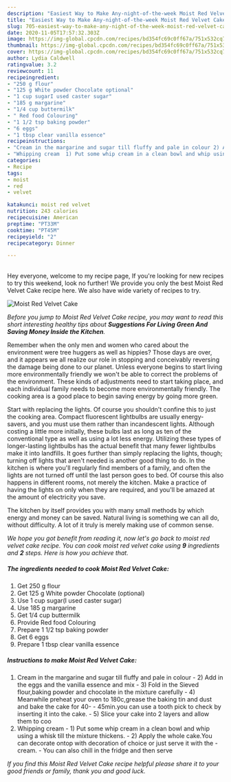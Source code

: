```yaml
---
description: "Easiest Way to Make Any-night-of-the-week Moist Red Velvet Cake"
title: "Easiest Way to Make Any-night-of-the-week Moist Red Velvet Cake"
slug: 705-easiest-way-to-make-any-night-of-the-week-moist-red-velvet-cake
date: 2020-11-05T17:57:32.303Z
image: https://img-global.cpcdn.com/recipes/bd354fc69c0ff67a/751x532cq70/moist-red-velvet-cake-recipe-main-photo.jpg
thumbnail: https://img-global.cpcdn.com/recipes/bd354fc69c0ff67a/751x532cq70/moist-red-velvet-cake-recipe-main-photo.jpg
cover: https://img-global.cpcdn.com/recipes/bd354fc69c0ff67a/751x532cq70/moist-red-velvet-cake-recipe-main-photo.jpg
author: Lydia Caldwell
ratingvalue: 3.2
reviewcount: 11
recipeingredient:
- "250 g flour"
- "125 g White powder Chocolate optional"
- "1 cup sugarI used caster sugar"
- "185 g margarine"
- "1/4 cup buttermilk"
- " Red food Colouring"
- "1 1/2 tsp baking powder"
- "6 eggs"
- "1 tbsp clear vanilla essence"
recipeinstructions:
- "Cream in the margarine and sugar till fluffy and pale in colour 2) Add in the eggs and the vanilla essence and mix 3) Fold in the Sieved flour,baking powder and chocolate in the mixture carefully 4) Meanwhile preheat your oven to 180c,grease the baking tin and dust and bake the cake for 40- 45min.you can use a tooth pick to check by inserting it into the cake. 5) Slice your cake into 2 layers and allow them to coo"
- "Whipping cream  1) Put some whip cream in a clean bowl and whip using a whisk till the mixture thickens. 2) Apply the whole cake.You can decorate ontop with decoration of choice or just serve it with the  cream. You can also chill in the fridge and then serve"
categories:
- Recipe
tags:
- moist
- red
- velvet

katakunci: moist red velvet 
nutrition: 243 calories
recipecuisine: American
preptime: "PT33M"
cooktime: "PT45M"
recipeyield: "2"
recipecategory: Dinner

---
```

<br>
Hey everyone, welcome to my recipe page, If you're looking for new recipes to try this weekend, look no further! We provide you only the best Moist Red Velvet Cake recipe here. We also have wide variety of recipes to try.
<br>


![Moist Red Velvet Cake](https://img-global.cpcdn.com/recipes/bd354fc69c0ff67a/751x532cq70/moist-red-velvet-cake-recipe-main-photo.jpg)

<i>Before you jump to Moist Red Velvet Cake recipe, you may want to read this short interesting healthy tips about 
<strong>Suggestions For Living Green And Saving Money Inside the Kitchen</strong>.</i>
</br>

Remember when the only men and women who cared about the environment were tree huggers as well as hippies? Those days are over, and it appears we all realize our role in stopping and conceivably reversing the damage being done to our planet. Unless everyone begins to start living more environmentally friendly we won't be able to correct the problems of the environment. These kinds of adjustments need to start taking place, and each individual family needs to become more environmentally friendly. The cooking area is a good place to begin saving energy by going more green.

Start with replacing the lights. Of course you shouldn't confine this to just the cooking area. Compact fluorescent lightbulbs are usually energy-savers, and you must use them rather than incandescent lights. Although costing a little more initially, these bulbs last as long as ten of the conventional type as well as using a lot less energy. Utilizing these types of longer-lasting lightbulbs has the actual benefit that many fewer lightbulbs make it into landfills. It goes further than simply replacing the lights, though; turning off lights that aren't needed is another good thing to do. In the kitchen is where you'll regularly find members of a family, and often the lights are not turned off until the last person goes to bed. Of course this also happens in different rooms, not merely the kitchen. Make a practice of having the lights on only when they are required, and you'll be amazed at the amount of electricity you save.

The kitchen by itself provides you with many small methods by which energy and money can be saved. Natural living is something we can all do, without difficulty. A lot of it truly is merely making use of common sense.


<i>We hope you got benefit from reading it, now let's go back to moist red velvet cake recipe. You can cook moist red velvet cake using <strong>9</strong> ingredients and <strong>2</strong> steps. Here is how you achieve that.
</i>

##### The ingredients needed to cook Moist Red Velvet Cake:

1. Get 250 g flour
1. Get 125 g White powder Chocolate (optional)
1. Use 1 cup sugar(I used caster sugar)
1. Use 185 g margarine
1. Get 1/4 cup buttermilk
1. Provide  Red food Colouring
1. Prepare 1 1/2 tsp baking powder
1. Get 6 eggs
1. Prepare 1 tbsp clear vanilla essence


##### Instructions to make Moist Red Velvet Cake:

1. Cream in the margarine and sugar till fluffy and pale in colour - 2) Add in the eggs and the vanilla essence and mix - 3) Fold in the Sieved flour,baking powder and chocolate in the mixture carefully - 4) Meanwhile preheat your oven to 180c,grease the baking tin and dust and bake the cake for 40- - 45min.you can use a tooth pick to check by inserting it into the cake. - 5) Slice your cake into 2 layers and allow them to coo
1. Whipping cream  - 1) Put some whip cream in a clean bowl and whip using a whisk till the mixture thickens. - 2) Apply the whole cake.You can decorate ontop with decoration of choice or just serve it with the  - cream. - You can also chill in the fridge and then serve


<i>If you find this Moist Red Velvet Cake recipe helpful please share it to your good friends or family, thank you and good luck.</i>
